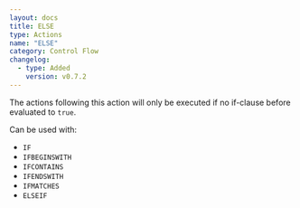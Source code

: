 ```yaml
---
layout: docs
title: ELSE
type: Actions
name: "ELSE"
category: Control Flow
changelog:
  - type: Added
    version: v0.7.2
---
```

The actions following this action will only be executed if no if-clause before evaluated to `true`.

Can be used with:
* `IF`
* `IFBEGINSWITH`
* `IFCONTAINS`
* `IFENDSWITH`
* `IFMATCHES`
* `ELSEIF`
